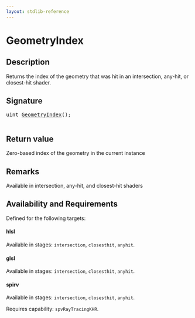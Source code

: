 ```yaml
---
layout: stdlib-reference
---
```


# GeometryIndex

## Description

Returns the index of the geometry that was hit in an intersection, any-hit, or closest-hit shader.



## Signature 

<pre>
<span class="code_keyword">uint</span> <a href="/stdlib-reference/global-decls/geometryindex-08">GeometryIndex</a>();

</pre>

## Return value
Zero-based index of the geometry in the current instance

## Remarks
Available in intersection, any-hit, and closest-hit shaders


## Availability and Requirements

Defined for the following targets:

#### hlsl
Available in stages: `intersection`, `closesthit`, `anyhit`.

#### glsl
Available in stages: `intersection`, `closesthit`, `anyhit`.

#### spirv
Available in stages: `intersection`, `closesthit`, `anyhit`.

Requires capability: `spvRayTracingKHR`.


